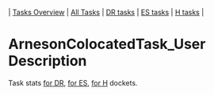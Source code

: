 | [Tasks Overview](../tasks-overview.md) | [All Tasks](../alltasks.md) | [DR tasks](../docket-DR/tasklist.md) | [ES tasks](../docket-ES/tasklist.md) | [H tasks](../docket-H/tasklist.md) |
# ArnesonColocatedTask_User Description

Task stats [for DR](../docket-DR/ArnesonColocatedTask_User.md), [for ES](../docket-ES/ArnesonColocatedTask_User.md), [for H](../docket-H/ArnesonColocatedTask_User.md) dockets.

